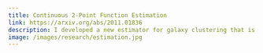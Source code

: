 ```yaml
---
title: Continuous 2-Point Function Estimation
link: https://arxiv.org/abs/2011.01836
description: I developed a new estimator for galaxy clustering that is <em>continuous</em> in galaxy separation, and any other property (binning is sinning!). It is a generalization of the 2-point correlation function using least-squares fitting. Check out the <a href="https://arxiv.org/abs/2011.01836">paper</a> and the code, <a href="https://suave.readthedocs.io/en/latest/">suave</a>. My collaborator Abby Williams is using it to measure <a href="https://ui.adsabs.harvard.edu/abs/2021AAS...23811601W/abstract">horizon-scale gradients</a>.
image: /images/research/estimation.jpg
---
```

